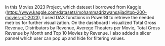 In this Movies 2023 Project, which dateset I borrowed from Kaggle (https://www.kaggle.com/datasets/mohammadrizwansajjad/top-200-movies-of-2023), I used DAX functions in PowerBI to retrieve the needed metrics for further visualization. 
On the dashboard I visualized Total Gross Revenue, Distributors by Revenue, Averege Theaters per Movie, Total Gross Revenue by Month and Top 10 Movies by Revenue. 
I also added a slicer pannel which user can pop up and hide for filtering values. 
